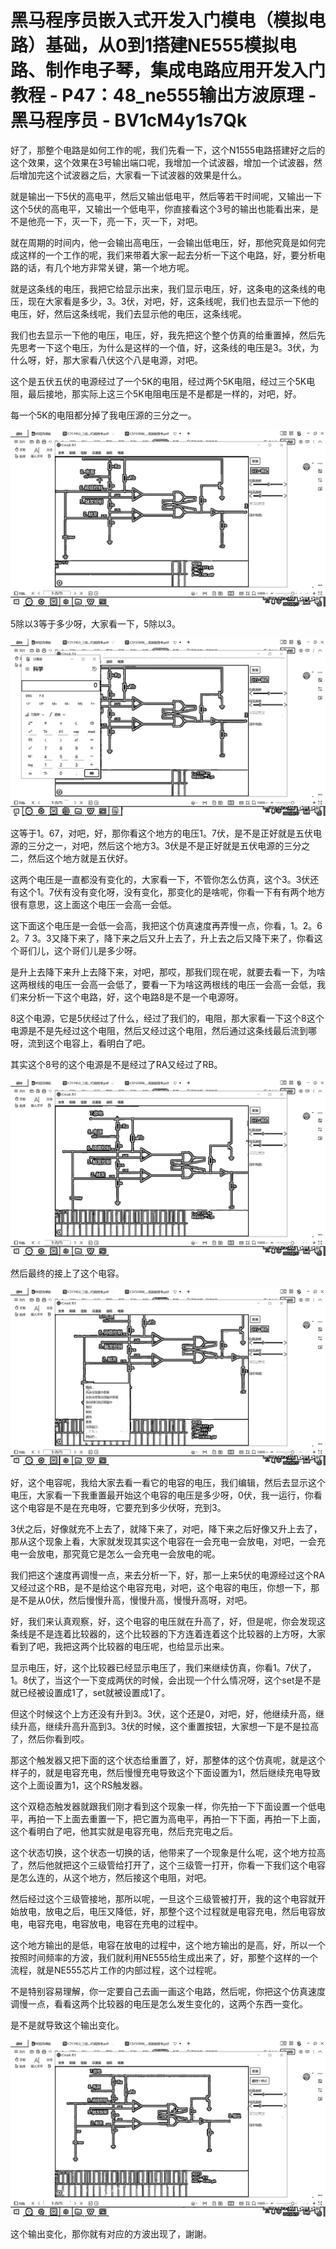 # 黑马程序员嵌入式开发入门模电（模拟电路）基础，从0到1搭建NE555模拟电路、制作电子琴，集成电路应用开发入门教程 - P47：48_ne555输出方波原理 - 黑马程序员 - BV1cM4y1s7Qk

好了，那整个电路是如何工作的呢，我们先看一下，这个N1555电路搭建好之后的这个效果，这个效果在3号输出端口呢，我增加一个试波器，增加一个试波器，然后增加完这个试波器之后，大家看一下试波器的效果是什么。

就是输出一下5伏的高电平，然后又输出低电平，然后等若干时间呢，又输出一下这个5伏的高电平，又输出一个低电平，你直接看这个3号的输出也能看出来，是不是他亮一下，灭一下，亮一下，灭一下，对吧。

就在周期的时间内，他一会输出高电压，一会输出低电压，好，那他究竟是如何完成这样的一个工作的呢，我们来带着大家一起去分析一下这个电路，好，要分析电路的话，有几个地方非常关键，第一个地方呢。

就是这条线的电压，我把它给显示出来，我们显示电压，好，这条电的这条线的电压，现在大家看是多少，3。3伏，对吧，好，这条线呢，我们也去显示一下他的电压，好，然后这条线呢，我们去显示他的电压，这条线呢。

我们也去显示一下他的电压，电压，好，我先把这个整个仿真的给重置掉，然后先先思考一下这个电压，为什么是这样的一个值，好，这条线的电压是3。3伏，为什么呀，好，那大家看八伏这个八是电源，对吧。

这个是五伏五伏的电源经过了一个5K的电阻，经过两个5K电阻，经过三个5K电阻，最后接地，那实际上这三个5K电阻电压是不是都是一样的，对吧，好。

每一个5K的电阻都分掉了我电压源的三分之一。

![](img/22c6f9507823f9d50befd39c599025f5_1.png)

5除以3等于多少呀，大家看一下，5除以3。

![](img/22c6f9507823f9d50befd39c599025f5_3.png)

这等于1。67，对吧，好，那你看这个地方的电压1。7伏，是不是正好就是五伏电源的三分之一，对吧，然后这个地方3。3伏是不是正好就是五伏电源的三分之二，然后这个地方就是五伏好。

这两个电压是一直都没有变化的，大家看一下，不管你怎么仿真，这个3。3伏还有这个1。7伏有没有变化呀，没有变化，那变化的是啥呢，你看一下有有两个地方很有意思，这上面这个电压一会高一会低。

这下面这个电压是一会低一会高，我把这个仿真速度再弄慢一点，你看，1。2。6 2。7 3。3又降下来了，降下来之后又升上去了，升上去之后又降下来了，你看这个哥们儿，这个哥们儿是多少呀。

是升上去降下来升上去降下来，对吧，那哎，那我们现在呢，就要去看一下，为啥这两根线的电压一会高一会低了，要看一下为啥这两根线的电压一会高一会低，我们来分析一下这个电路，好，这个电路8是不是一个电源呀。

8这个电源，它是5伏经过了什么，经过了我们的，电阻，那大家看一下这个8这个电源是不是先经过这个电阻，然后又经过这个电阻，然后通过这条线最后流到哪呀，流到这个电容上，看明白了吧。

其实这个8号的这个电源是不是经过了RA又经过了RB。

![](img/22c6f9507823f9d50befd39c599025f5_5.png)

然后最终的接上了这个电容。

![](img/22c6f9507823f9d50befd39c599025f5_7.png)

好，这个电容呢，我给大家去看一看它的电容的电压，我们编辑，然后去显示这个电压，大家看一下我重置最开始这个电容的电压是多少呀，0伏，我一运行，你看这个电容是不是在充电呀，它要充到多少伏呀，充到3。

3伏之后，好像就充不上去了，就降下来了，对吧，降下来之后好像又升上去了，那从这个现象上看，大家就发现其实这个电容在一会充电一会放电，对吧，一会充电一会放电，那究竟它是怎么一会充电一会放电的呢。

我们把这个速度再调慢一点，来去分析一下，好，那一上来5伏的电源经过这个RA又经过这个RB，是不是给这个电容充电，对吧，这个电容的电压，你想一下，那是不是从0伏，然后慢慢升高，慢慢升高，慢慢升高呀，对吧。

好，我们来认真观察，好，这个电容的电压就在升高了，好，但是呢，你会发现这条线是不是连着比较器的，这个比较器的下方连着连着这个比较器的上方呀，大家看到了吧，我把这两个比较器的电压呢，也给显示出来。

显示电压，好，这个比较器已经显示电压了，我们来继续仿真，你看1。7伏了，1。8伏了，当这个一下变成两伏的时候，会出现一个什么情况呀，这个set是不是就已经被设置成1了，set就被设置成1了。

但这个时候这个上方还没有升到3。3伏，这个还是0，对吧，好，他继续升高，继续升高，继续升高升高到3。3伏的时候，这个重置按钮，大家想一下是不是拉高了，然后你看到哎。

那这个触发器又把下面的这个状态给重置了，好，那整体的这个仿真呢，就是这个样子的，就是电容充电，然后慢慢充电导致这个下面设置为1，然后继续充电导致这个上面设置为1，这个RS触发器。

这个双稳态触发器就跟我们刚才看到这个现象一样，你先拍一下下面设置一个低电平，再拍一下上面去重置一下，把它置为高电平，再拍一下下面，再拍一下上面，这个看明白了吧，他其实就是电容充电，然后充完电之后。

这个状态切换，这个状态一切换的话，他带来了一个现象是什么呢，这个地方拉高了，然后他就把这个三级管给打开了，这个三级管一打开，你看一下我们这个电容是怎么连的，从这个地方，然后接这个电阻，对吧。

然后经过这个三级管接地，那所以呢，一旦这个三级管被打开，我的这个电容就开始放电，放电之后，电压又降低，好，那整个这个过程就是电容充电，然后电容放电，电容充电，电容放电，电容在充电的过程中。

这个地方输出的是低，电容在放电的过程中，这个地方输出的是高，好，所以一个按照时间频率的方波，我们就利用NE555给生成出来了，好，那整个这样的一个流程，就是NE555芯片工作的内部过程，这个过程呢。

不是特别容易理解，你一定要自己去画一画这个电路，然后呢，你把这个仿真速度调慢一点，看看这两个比较器的电压是怎么发生变化的，这两个东西一变化。

是不是就导致这个输出变化。

![](img/22c6f9507823f9d50befd39c599025f5_9.png)

这个输出变化，那你就有对应的方波出现了，謝謝。